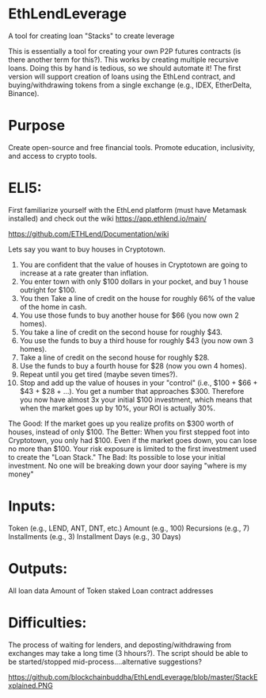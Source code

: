 # EthLendLeverage
A tool for creating loan "Stacks" to create leverage

This is essentially a tool for creating your own P2P futures contracts (is there another term for this?).  This works by creating multiple recursive loans. Doing this by hand is tedious, so we should automate it!  The first version will support creation of loans using the EthLend contract, and buying/withdrawing tokens from a single exchange (e.g., IDEX, EtherDelta, Binance).

# Purpose

Create open-source and free financial tools.
Promote education, inclusivity, and access to crypto tools.

# ELI5:

First familiarize yourself with the EthLend platform (must have Metamask installed) and check out the wiki 
https://app.ethlend.io/main/

https://github.com/ETHLend/Documentation/wiki

Lets say you want to buy houses in Cryptotown. 

1) You are confident that the value of houses in Cryptotown are going to increase at a rate greater than inflation.
2) You enter town with only $100 dollars in your pocket, and buy 1 house outright for $100.
3) You then Take a line of credit on the house for roughly 66% of the value of the home in cash.
4) You use those funds to buy another house for $66 (you now own 2 homes).
5) You take a line of credit on the second house for roughly $43.
6) You use the funds to buy a third house for roughly $43 (you now own 3 homes).
7) Take a line of credit on the second house for roughly $28.
8) Use the funds to buy a fourth house for $28 (now you own 4 homes).
9) Repeat until you get tired (maybe seven times?).
10) Stop and add up the value of houses in your "control" (i.e., $100 + $66 + $43 + $28 + ...). You get a number that approaches $300.  Therefore you now have almost 3x your initial $100 investment, which means that when the market goes up by 10%, your ROI is actually 30%. 

The Good: If the market goes up you realize profits on $300 worth of houses, instead of only $100. 
The Better: When you first stepped foot into Cryptotown, you only had $100. Even if the market goes down, you can lose no more than $100.  Your risk exposure is limited to the first investment used to create the "Loan Stack."
The Bad: Its possible to lose your initial investment. No one will be breaking down your door saying "where is my money"

# Inputs:

Token (e.g., LEND, ANT, DNT, etc.)
Amount (e.g., 100)
Recursions (e.g., 7) 
Installments (e.g., 3)
Installment Days (e.g., 30 Days)

# Outputs:

All loan data
Amount of Token staked
Loan contract addresses

# Difficulties:

The process of waiting for lenders, and deposting/withdrawing from exchanges may take a long time (3 hhours?). The script should be able to be started/stopped mid-process....alternative suggestions?

https://github.com/blockchainbuddha/EthLendLeverage/blob/master/StackExplained.PNG
